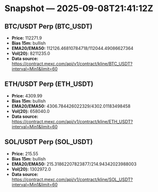 # Snapshot — 2025-09-08T21:41:12Z

## BTC/USDT Perp (BTC_USDT)
- **Price:** 112271.9
- **Bias 15m:** bullish
- **EMA20/EMA50:** 112126.46810784718/112044.49086627364
- **Vol(20):** 8211235.0
- **Data source:** https://contract.mexc.com/api/v1/contract/kline/BTC_USDT?interval=Min1&limit=60

## ETH/USDT Perp (ETH_USDT)
- **Price:** 4309.99
- **Bias 15m:** bullish
- **EMA20/EMA50:** 4306.784426022329/4302.01183498458
- **Vol(20):** 658040.0
- **Data source:** https://contract.mexc.com/api/v1/contract/kline/ETH_USDT?interval=Min1&limit=60

## SOL/USDT Perp (SOL_USDT)
- **Price:** 215.55
- **Bias 15m:** bullish
- **EMA20/EMA50:** 215.31862207823877/214.94342023988003
- **Vol(20):** 1302972.0
- **Data source:** https://contract.mexc.com/api/v1/contract/kline/SOL_USDT?interval=Min1&limit=60
